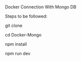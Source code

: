 Docker Connection With Mongo DB

Steps to be followed:

git clone

cd Docker-Mongo

npm install

npm run dev



